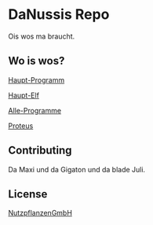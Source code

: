 # DaNussis Repo

Ois wos ma braucht.

## Wo is wos?

[Haupt-Programm](https://github.com/DaNussi/3BHET-DaNussi/blob/main/src/main.c)

[Haupt-Elf](https://github.com/DaNussi/3BHET-DaNussi/blob/main/.pio/build/ATmega2560/firmware.elf)

[Alle-Programme](https://github.com/DaNussi/3BHET-DaNussi/tree/main/src)

[Proteus](https://github.com/DaNussi/3BHET-DaNussi/tree/main/proteus)


## Contributing
Da Maxi und da Gigaton und da blade Juli.

## License
[NutzpflanzenGmbH](https://www.youtube.com/watch?v=dQw4w9WgXcQ)
